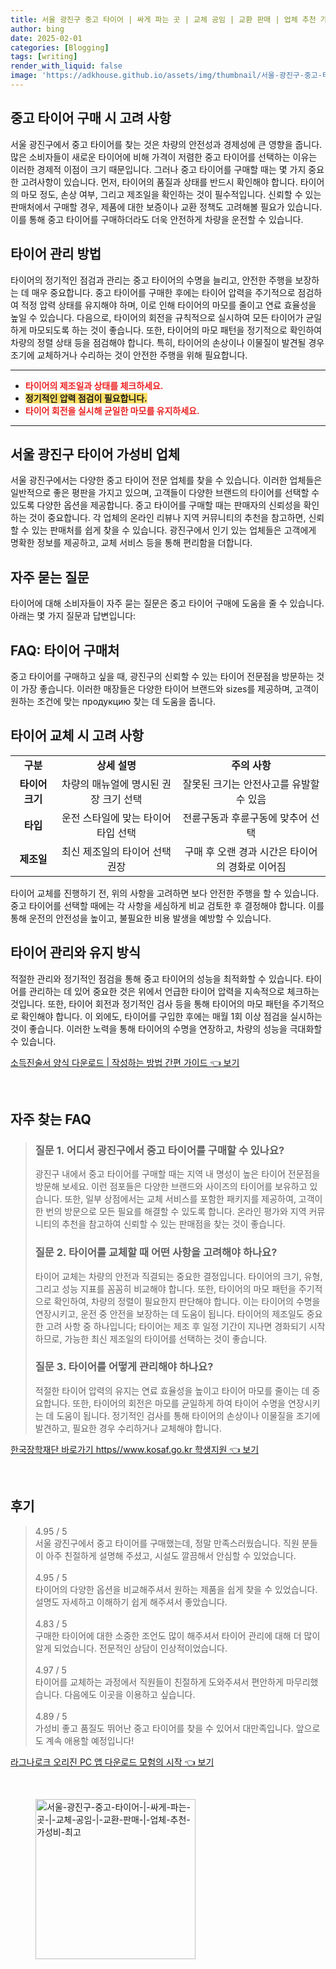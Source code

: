 ```yaml
---
title: 서울 광진구 중고 타이어 | 싸게 파는 곳 | 교체 공임 | 교환 판매 | 업체 추천 가성비 최고
author: bing
date: 2025-02-01
categories: [Blogging]
tags: [writing]
render_with_liquid: false
image: 'https://adkhouse.github.io/assets/img/thumbnail/서울-광진구-중고-타이어-|-싸게-파는-곳-|-교체-공임-|-교환-판매-|-업체-추천-가성비-최고.webp'
---
```



<h2 id='중고 타이어 구매 시 고려 사항'>중고 타이어 구매 시 고려 사항</h2>

<p>서울 광진구에서 중고 타이어를 찾는 것은 차량의 안전성과 경제성에 큰 영향을 줍니다. 많은 소비자들이 새로운 타이어에 비해 가격이 저렴한 중고 타이어를 선택하는 이유는 이러한 경제적 이점이 크기 때문입니다. 그러나 중고 타이어를 구매할 때는 몇 가지 중요한 고려사항이 있습니다. 먼저, 타이어의 품질과 상태를 반드시 확인해야 합니다. 타이어의 마모 정도, 손상 여부, 그리고 제조일을 확인하는 것이 필수적입니다. 신뢰할 수 있는 판매처에서 구매할 경우, 제품에 대한 보증이나 교환 정책도 고려해볼 필요가 있습니다. 이를 통해 중고 타이어를 구매하더라도 더욱 안전하게 차량을 운전할 수 있습니다.</p>

<h2 id='타이어 관리 방법'>타이어 관리 방법</h2>

<p>타이어의 정기적인 점검과 관리는 중고 타이어의 수명을 늘리고, 안전한 주행을 보장하는 데 매우 중요합니다. 중고 타이어를 구매한 후에는 타이어 압력을 주기적으로 점검하여 적정 압력 상태를 유지해야 하며, 이로 인해 타이어의 마모를 줄이고 연료 효율성을 높일 수 있습니다. 다음으로, 타이어의 회전을 규칙적으로 실시하여 모든 타이어가 균일하게 마모되도록 하는 것이 좋습니다. 또한, 타이어의 마모 패턴을 정기적으로 확인하여 차량의 정렬 상태 등을 점검해야 합니다. 특히, 타이어의 손상이나 이물질이 발견될 경우 조기에 교체하거나 수리하는 것이 안전한 주행을 위해 필요합니다.</p>

<hr />

<ul>
    <li><b><span style="color: #ee2323;">타이어의 제조일과 상태를 체크하세요.</span></b></li>
    <li><b><span style="background-color: #ffe066;">정기적인 압력 점검이 필요합니다.</span></b></li>
    <li><b><span style="color: #ee2323;">타이어 회전을 실시해 균일한 마모를 유지하세요.</span></b></li>
</ul>

<hr />

<h2 id='서울 광진구 타이어 가성비 업체'>서울 광진구 타이어 가성비 업체</h2>

<p>서울 광진구에서는 다양한 중고 타이어 전문 업체를 찾을 수 있습니다. 이러한 업체들은 일반적으로 좋은 평판을 가지고 있으며, 고객들이 다양한 브랜드의 타이어를 선택할 수 있도록 다양한 옵션을 제공합니다. 중고 타이어를 구매할 때는 판매자의 신뢰성을 확인하는 것이 중요합니다. 각 업체의 온라인 리뷰나 지역 커뮤니티의 추천을 참고하면, 신뢰할 수 있는 판매처를 쉽게 찾을 수 있습니다. 광진구에서 인기 있는 업체들은 고객에게 명확한 정보를 제공하고, 교체 서비스 등을 통해 편리함을 더합니다.</p>

<h2 id='자주 묻는 질문'>자주 묻는 질문</h2>

<p>타이어에 대해 소비자들이 자주 묻는 질문은 중고 타이어 구매에 도움을 줄 수 있습니다. 아래는 몇 가지 질문과 답변입니다:</p>

<h2 id='FAQ 타이어 구매처'>FAQ: 타이어 구매처</h2>

<p>중고 타이어를 구매하고 싶을 때, 광진구의 신뢰할 수 있는 타이어 전문점을 방문하는 것이 가장 좋습니다. 이러한 매장들은 다양한 타이어 브랜드와 sizes를 제공하며, 고객이 원하는 조건에 맞는 продукцию 찾는 데 도움을 줍니다.</p>

<h2 id='타이어 교체 시 고려 사항'>타이어 교체 시 고려 사항</h2>

<table>
    <tr>
        <td style="text-align: center; height: 17px;"><b>구분</b></td>
        <td style="text-align: center; height: 17px;"><b>상세 설명</b></td>
        <td style="text-align: center; height: 17px;"><b>주의 사항</b></td>
    </tr>
    <tr>
        <td style="text-align: center; height: 17px;"><b>타이어 크기</b></td>
        <td style="text-align: center; height: 17px;">차량의 매뉴얼에 명시된 권장 크기 선택</td>
        <td style="text-align: center; height: 17px;">잘못된 크기는 안전사고를 유발할 수 있음</td>
    </tr>
    <tr>
        <td style="text-align: center; height: 17px;"><b>타입</b></td>
        <td style="text-align: center; height: 17px;">운전 스타일에 맞는 타이어 타입 선택</td>
        <td style="text-align: center; height: 17px;">전륜구동과 후륜구동에 맞추어 선택</td>
    </tr>
    <tr>
        <td style="text-align: center; height: 17px;"><b>제조일</b></td>
        <td style="text-align: center; height: 17px;">최신 제조일의 타이어 선택 권장</td>
        <td style="text-align: center; height: 17px;">구매 후 오랜 경과 시간은 타이어의 경화로 이어짐</td>
    </tr>
</table>

<p>타이어 교체를 진행하기 전, 위의 사항을 고려하면 보다 안전한 주행을 할 수 있습니다. 중고 타이어를 선택할 때에는 각 사항을 세심하게 비교 검토한 후 결정해야 합니다. 이를 통해 운전의 안전성을 높이고, 불필요한 비용 발생을 예방할 수 있습니다.</p>

<h2 id='타이어 관리와 유지 방식'>타이어 관리와 유지 방식</h2>

<p>적절한 관리와 정기적인 점검을 통해 중고 타이어의 성능을 최적화할 수 있습니다. 타이어를 관리하는 데 있어 중요한 것은 위에서 언급한 타이어 압력을 지속적으로 체크하는 것입니다. 또한, 타이어 회전과 정기적인 검사 등을 통해 타이어의 마모 패턴을 주기적으로 확인해야 합니다. 이 외에도, 타이어를 구입한 후에는 매월 1회 이상 점검을 실시하는 것이 좋습니다. 이러한 노력을 통해 타이어의 수명을 연장하고, 차량의 성능을 극대화할 수 있습니다.</p>


<p><a class="click-button" title="소득진술서 양식 다운로드 | 작성하는 방법 간편 가이드" href="https://adkhouse.github.io/posts/%EC%86%8C%EB%93%9D%EC%A7%84%EC%88%A0%EC%84%9C-%EC%96%91%EC%8B%9D-%EB%8B%A4%EC%9A%B4%EB%A1%9C%EB%93%9C-%EC%9E%91%EC%84%B1%ED%95%98%EB%8A%94-%EB%B0%A9%EB%B2%95-%EA%B0%84%ED%8E%B8-%EA%B0%80%EC%9D%B4%EB%93%9C/" rel="dofollow">소득진술서 양식 다운로드 | 작성하는 방법 간편 가이드 👈 보기</a></p><br>
<h2 id='자주_찾는_FAQ'>자주 찾는 FAQ</h2>
<div itemscope="" itemtype="https://schema.org/FAQPage"> 
<blockquote> 
<div itemscope="" itemprop="mainEntity" itemtype="https://schema.org/Question"> 
<h3 itemprop="name">질문 1. 어디서 광진구에서 중고 타이어를 구매할 수 있나요?</h3> 
<div itemscope="" itemprop="acceptedAnswer" itemtype="https://schema.org/Answer"> 
<span itemprop="text"> 
<p>광진구 내에서 중고 타이어를 구매할 때는 지역 내 명성이 높은 타이어 전문점을 방문해 보세요. 이런 점포들은 다양한 브랜드와 사이즈의 타이어를 보유하고 있습니다. 또한, 일부 상점에서는 교체 서비스를 포함한 패키지를 제공하여, 고객이 한 번의 방문으로 모든 필요를 해결할 수 있도록 합니다. 온라인 평가와 지역 커뮤니티의 추천을 참고하여 신뢰할 수 있는 판매점을 찾는 것이 좋습니다.</p> 
</span> 
</div> 
</div> 

<div itemscope="" itemprop="mainEntity" itemtype="https://schema.org/Question"> 
<h3 itemprop="name">질문 2. 타이어를 교체할 때 어떤 사항을 고려해야 하나요?</h3> 
<div itemscope="" itemprop="acceptedAnswer" itemtype="https://schema.org/Answer"> 
<span itemprop="text"> 
<p>타이어 교체는 차량의 안전과 직결되는 중요한 결정입니다. 타이어의 크기, 유형, 그리고 성능 지표를 꼼꼼히 비교해야 합니다. 또한, 타이어의 마모 패턴을 주기적으로 확인하여, 차량의 정렬이 필요한지 판단해야 합니다. 이는 타이어의 수명을 연장시키고, 운전 중 안전을 보장하는 데 도움이 됩니다. 타이어의 제조일도 중요한 고려 사항 중 하나입니다; 타이어는 제조 후 일정 기간이 지나면 경화되기 시작하므로, 가능한 최신 제조일의 타이어를 선택하는 것이 좋습니다.</p> 
</span> 
</div> 
</div> 

<div itemscope="" itemprop="mainEntity" itemtype="https://schema.org/Question"> 
<h3 itemprop="name">질문 3. 타이어를 어떻게 관리해야 하나요?</h3> 
<div itemscope="" itemprop="acceptedAnswer" itemtype="https://schema.org/Answer"> 
<span itemprop="text"> 
<p>적절한 타이어 압력의 유지는 연료 효율성을 높이고 타이어 마모를 줄이는 데 중요합니다. 또한, 타이어의 회전은 마모를 균일하게 하여 타이어 수명을 연장시키는 데 도움이 됩니다. 정기적인 검사를 통해 타이어의 손상이나 이물질을 조기에 발견하고, 필요한 경우 수리하거나 교체해야 합니다.</p> 
</span> 
</div> 
</div> 

</blockquote> 
</div>
<p><a class="click-button" title="한국장학재단 바로가기 https//www.kosaf.go.kr 학생지원" href="https://adkhouse.github.io/posts/%ED%95%9C%EA%B5%AD%EC%9E%A5%ED%95%99%EC%9E%AC%EB%8B%A8-%EB%B0%94%EB%A1%9C%EA%B0%80%EA%B8%B0-httpswww.kosaf.go.kr-%ED%95%99%EC%83%9D%EC%A7%80%EC%9B%90/" rel="dofollow">한국장학재단 바로가기 https//www.kosaf.go.kr 학생지원 👈 보기</a></p><br>
<h2 id='후기'>후기</h2>
<div itemscope itemtype="https://schema.org/Product">
  <blockquote>
  <div itemprop="review" itemscope itemtype="https://schema.org/Review">
      <div itemprop="reviewRating" itemscope itemtype="https://schema.org/Rating"> <span itemprop="ratingValue">4.95</span> / <span itemprop="bestRating">5</span> </div>
      <span itemprop="reviewBody">서울 광진구에서 중고 타이어를 구매했는데, 정말 만족스러웠습니다. 직원 분들이 아주 친절하게 설명해 주셨고, 시설도 깔끔해서 안심할 수 있었습니다.</span>
  </div>
  <br>
  <div itemprop="review" itemscope itemtype="https://schema.org/Review">
      <div itemprop="reviewRating" itemscope itemtype="https://schema.org/Rating"> <span itemprop="ratingValue">4.95</span> / <span itemprop="bestRating">5</span> </div>
      <span itemprop="reviewBody">타이어의 다양한 옵션을 비교해주셔서 원하는 제품을 쉽게 찾을 수 있었습니다. 설명도 자세하고 이해하기 쉽게 해주셔서 좋았습니다.</span>
  </div>
  <br>
  <div itemprop="review" itemscope itemtype="https://schema.org/Review">
      <div itemprop="reviewRating" itemscope itemtype="https://schema.org/Rating"> <span itemprop="ratingValue">4.83</span> / <span itemprop="bestRating">5</span> </div>
      <span itemprop="reviewBody">구매한 타이어에 대한 소중한 조언도 많이 해주셔서 타이어 관리에 대해 더 많이 알게 되었습니다. 전문적인 상담이 인상적이었습니다.</span>
  </div>
  <br>
  <div itemprop="review" itemscope itemtype="https://schema.org/Review">
      <div itemprop="reviewRating" itemscope itemtype="https://schema.org/Rating"> <span itemprop="ratingValue">4.97</span> / <span itemprop="bestRating">5</span> </div>
      <span itemprop="reviewBody">타이어를 교체하는 과정에서 직원들이 친절하게 도와주셔서 편안하게 마무리했습니다. 다음에도 이곳을 이용하고 싶습니다.</span>
  </div>
  <br>
  <div itemprop="review" itemscope itemtype="https://schema.org/Review">
      <div itemprop="reviewRating" itemscope itemtype="https://schema.org/Rating"> <span itemprop="ratingValue">4.89</span> / <span itemprop="bestRating">5</span> </div>
      <span itemprop="reviewBody">가성비 좋고 품질도 뛰어난 중고 타이어를 찾을 수 있어서 대만족입니다. 앞으로도 계속 애용할 예정입니다!</span>
  </div>
  </blockquote>
</div>
<p><a class="click-button" title="라그나로크 오리진 PC 앱 다운로드 모험의 시작" href="https://adkhouse.github.io/posts/%EB%9D%BC%EA%B7%B8%EB%82%98%EB%A1%9C%ED%81%AC-%EC%98%A4%EB%A6%AC%EC%A7%84-PC-%EC%95%B1-%EB%8B%A4%EC%9A%B4%EB%A1%9C%EB%93%9C-%EB%AA%A8%ED%97%98%EC%9D%98-%EC%8B%9C%EC%9E%91/" rel="dofollow">라그나로크 오리진 PC 앱 다운로드 모험의 시작 👈 보기</a></p><br>
<figure class="image"><img src="https://adkhouse.github.io/assets/img/thumbnail/서울-광진구-중고-타이어-|-싸게-파는-곳-|-교체-공임-|-교환-판매-|-업체-추천-가성비-최고.webp" alt="서울-광진구-중고-타이어-|-싸게-파는-곳-|-교체-공임-|-교환-판매-|-업체-추천-가성비-최고" width="256" height="256"></figure>